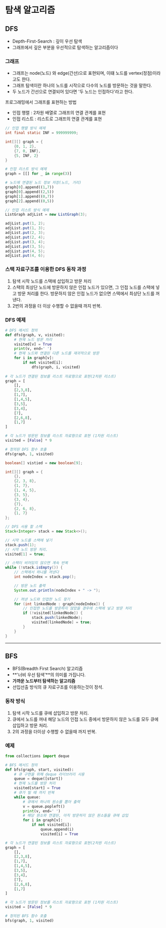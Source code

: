 # 탐색 알고리즘


## DFS

- Depth-First-Search : 깊이 우선 탐색
- 그래프에서 깊은 부분을 우선적으로 탐색하는 알고리즘이다


### 그래프

- 그래프는 node(노드) 와 edge(간선)으로 표현되며, 이떄 노드를 vertex(정점)이라고도 한다.
- 그래프 탐색이란 하나의 노드를 시작으로 다수의 노드를 방문하는 것을 말한다.
- 두 노드가 간선으로 연결되어 있다면 '두 노드는 인접하다'라고 한다.

프로그래밍에서 그래프를 표현하는 방법

- 인접 행렬 : 2차원 배열로 그래프의 연결 관계를 표현
- 인접 리스트 : 리스트로 그래프의 연결 관계를 표현

```java
// 인접 행렬 방식 예제
int final static INF = 999999999;

int[][] graph = {
    {0, 1, 2},
    {7, 0, INF},
    {5, INF, 2}
}
```


```py
# 인접 리스트 방식 예제
graph = [[] for _ in range(3)]

# 노드에 연결된 노드 정보 저장(노드, 거리)
graph[0].append((1,7))
graph[0].append((2,5))
graph[1].append((0,7))
graph[2].append((0,5))
```
```java
// 인접 리스트 방식 예제
ListGraph adjList = new ListGraph(3);

adjList.put(1, 2);
adjList.put(1, 3);
adjList.put(2, 3);
adjList.put(2, 4);
adjList.put(3, 4);
adjList.put(3, 5);
adjList.put(4, 5);
adjList.put(4, 6);
```


### 스택 자료구조를 이용한 DFS 동작 과정

1. 탐색 시작 노드를 스택에 삽입하고 방문 처리
2. 스택의 최상단 노드에 방문하지 않은 인접 노드가 있으면, 그 인접 노드를 스택에 넣고 방문 처리를 한다. 방문하지 않은 인접 노드가 없으면 스택에서 최상단 노드를 꺼낸다.
3. 2번의 과정을 더 이상 수행할 수 없을때 까지 반복.


### DFS 예제

```py
# DFS 메서드 정의
def dfs(graph, v, visited):
    # 현재 노드 방문 처리
    visited[v] = True
    print(v, end=' ')
    # 현재 노드와 연결된 다른 노드를 재귀적으로 방문
    for i in graph[v]:
        if not visited[i]:
            dfs(graph, i, visited)
    
# 각 노드가 연결된 정보를 리스트 자료형으로 표현(2차원 리스트)
graph = [
    [],
    [2,3,8],
    [1,7],
    [1,4,5],
    [3,5],
    [3,4],
    [7],
    [2,6,8],
    [1,7]
]

# 각 노드가 방문된 정보를 리스트 자료형으로 표현 (1차원 리스트)
visited = [False] * 9

# 정의된 DFS 함수 호출
dfs(graph, 1, visited)
```

```java
boolean[] vistied = new boolean[9];

int[][] graph = {
    {},
    {2, 3, 8},
    {1, 7},
    {1, 4, 5},
    {3, 5},
    {3, 4},
    {7},
    {2, 6, 8},
    {1, 7}
};

// DFS 사용 할 스택
Stack<Integer> stack = new Stack<>();

// 시작 노드를 스택에 넣기
stack.push(1);
// 시작 노드 방문 처리.
visited[1] = true;

// 스택이 비어있지 않으면 계속 반복
while (!stack.isEmpty()) {
    // 스택에서 하나를 꺼낸다
    int nodeIndex = stack.pop();

    // 방문 노드 출력
    System.out.println(nodeIndex + " -> ");

    // 꺼낸 노드와 인접한 노드 찾기
    for (int linkedNode : graph[nodeIndex]) {
        // 인접한 노드를 방문하지 않았을 경우에 스택에 넣고 방문 처리
        if (!visited[linkedNode]) {
            stack.push(linkedNode);
            visited[linkedNode] = true;
        }
    }
}
```


---


## BFS

- BFS(Breadth First Search) 알고리즘
- **'너비 우선 탐색'**의 의미를 가집니다.
- **가까운 노드부터 탐색하는 알고리즘**
- 선입선출 방식의 큐 자료구조를 이용하는것이 정석.


### 동작 방식

1. 탐색 시작 노드를 큐에 삽입하고 방문 처리.
2. 큐에서 노드를 꺼내 해당 노드의 인접 노드 중에서 방문하지 않은 노드를 모두 큐에 삽입하고 방문 처리.
3. 2의 과정을 더이상 수행할 수 없을때 까지 반복.


### 예제

```py
from collections import deque

# BFS 메서드 정의
def bfs(graph, start, visited):
    # 큐 구현을 위해 deque 라이브러리 사용
    queue = deque([start])
    # 현재 노드를 방문 처리
    visited[start] = True
    # 큐가 빌 때 까지 반복
    while queue:
        # 큐에서 하나의 원소를 뽑아 출력
        v = queue.popleft()
        print(v, end=' ')
        # 해당 원소와 연결된, 아직 방문하지 않은 원소들을 큐에 삽입
        for i in graph[v]:
            if not visited[i]:
                queue.append(i)
                visited[i] = True

# 각 노드가 연결된 정보를 리스트 자료형으로 표현(2차원 리스트)
graph = [
    [],
    [2,3,8],
    [1,7],
    [1,4,5],
    [3,5],
    [3,4],
    [7],
    [2,6,8],
    [1,7]
]

# 각 노드가 방문된 정보를 리스트 자료형으로 표현 (1차원 리스트)
visited = [False] * 9

# 정의된 BFS 함수 호출
bfs(graph, 1, visited)
```

```java
```